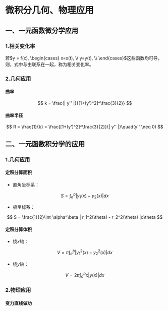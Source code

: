 # 微积分几何、物理应用

## 一、一元函数微分学应用
### 1.相关变化率
若$y = f(x), \begin{cases} x=x(t), \\ y=y(t), \\ \end{cases}$这些函数均可导，则，式中与由联系在一起，称为相关变化率。
### 2.几何应用
#### 曲率
$$ k = \frac{| y'' |}{[1+(y')^2]^\frac{3}{2}} $$
#### 曲率半径
$$ R = \frac{1}{k} = \frac{[1+(y')^2]^\frac{3}{2}}{| y'' |}\quad(y'' \neq 0) $$

## 二、一元函数积分学的应用
### 1.几何应用
#### 定积分算面积
- 直角坐标系：

$$ S = \int_a^b | y_1(x) - y_2(x) | dx $$
- 极坐标系：

$$ S = \frac{1}{2}\int_\alpha^\beta | r_1^2(\theta) - r_2^2(\theta) |d\theta $$
#### 定积分算体积
- 绕$x$轴：

$$ V = \pi\int_a^b | y_1^2(x) - y_2^2(x) | dx $$
- 绕$y$轴：

$$ V = 2\pi\int_a^b x| y(x) | dx $$

### 2.物理应用
#### 变力直线做功

$$  $$